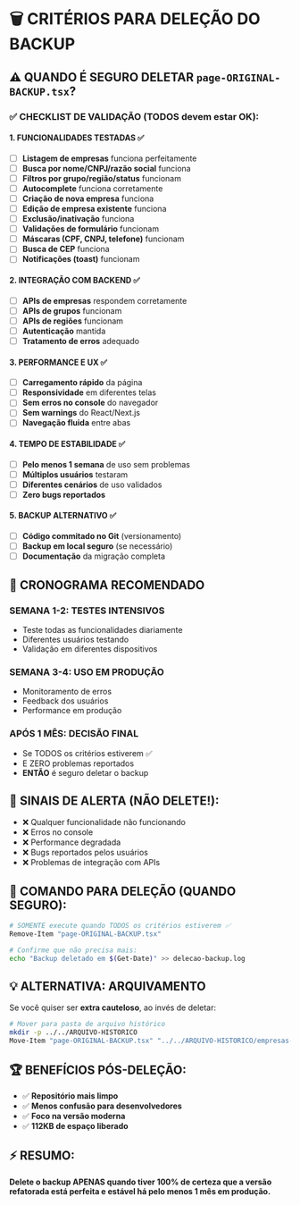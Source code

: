 # 🗑️ CRITÉRIOS PARA DELEÇÃO DO BACKUP

## ⚠️ **QUANDO É SEGURO DELETAR `page-ORIGINAL-BACKUP.tsx`?**

### ✅ **CHECKLIST DE VALIDAÇÃO (TODOS devem estar OK):**

#### **1. FUNCIONALIDADES TESTADAS ✅**
- [ ] **Listagem de empresas** funciona perfeitamente
- [ ] **Busca por nome/CNPJ/razão social** funciona
- [ ] **Filtros por grupo/região/status** funcionam
- [ ] **Autocomplete** funciona corretamente
- [ ] **Criação de nova empresa** funciona
- [ ] **Edição de empresa existente** funciona
- [ ] **Exclusão/inativação** funciona
- [ ] **Validações de formulário** funcionam
- [ ] **Máscaras (CPF, CNPJ, telefone)** funcionam
- [ ] **Busca de CEP** funciona
- [ ] **Notificações (toast)** funcionam

#### **2. INTEGRAÇÃO COM BACKEND ✅**
- [ ] **APIs de empresas** respondem corretamente
- [ ] **APIs de grupos** funcionam
- [ ] **APIs de regiões** funcionam
- [ ] **Autenticação** mantida
- [ ] **Tratamento de erros** adequado

#### **3. PERFORMANCE E UX ✅**
- [ ] **Carregamento rápido** da página
- [ ] **Responsividade** em diferentes telas
- [ ] **Sem erros no console** do navegador
- [ ] **Sem warnings** do React/Next.js
- [ ] **Navegação fluida** entre abas

#### **4. TEMPO DE ESTABILIDADE ✅**
- [ ] **Pelo menos 1 semana** de uso sem problemas
- [ ] **Múltiplos usuários** testaram
- [ ] **Diferentes cenários** de uso validados
- [ ] **Zero bugs reportados**

#### **5. BACKUP ALTERNATIVO ✅**
- [ ] **Código commitado no Git** (versionamento)
- [ ] **Backup em local seguro** (se necessário)
- [ ] **Documentação** da migração completa

## 📅 **CRONOGRAMA RECOMENDADO**

### **SEMANA 1-2: TESTES INTENSIVOS**
- Teste todas as funcionalidades diariamente
- Diferentes usuários testando
- Validação em diferentes dispositivos

### **SEMANA 3-4: USO EM PRODUÇÃO**
- Monitoramento de erros
- Feedback dos usuários
- Performance em produção

### **APÓS 1 MÊS: DECISÃO FINAL**
- Se TODOS os critérios estiverem ✅
- E ZERO problemas reportados
- **ENTÃO** é seguro deletar o backup

## 🚨 **SINAIS DE ALERTA (NÃO DELETE!):**
- ❌ Qualquer funcionalidade não funcionando
- ❌ Erros no console
- ❌ Performance degradada
- ❌ Bugs reportados pelos usuários
- ❌ Problemas de integração com APIs

## 🎯 **COMANDO PARA DELEÇÃO (QUANDO SEGURO):**

```bash
# SOMENTE execute quando TODOS os critérios estiverem ✅
Remove-Item "page-ORIGINAL-BACKUP.tsx"

# Confirme que não precisa mais:
echo "Backup deletado em $(Get-Date)" >> delecao-backup.log
```

## 💡 **ALTERNATIVA: ARQUIVAMENTO**

Se você quiser ser **extra cauteloso**, ao invés de deletar:

```bash
# Mover para pasta de arquivo histórico
mkdir -p ../../ARQUIVO-HISTORICO
Move-Item "page-ORIGINAL-BACKUP.tsx" "../../ARQUIVO-HISTORICO/empresas-page-original-$(Get-Date -Format 'yyyy-MM-dd').tsx"
```

## 🏆 **BENEFÍCIOS PÓS-DELEÇÃO:**
- ✅ **Repositório mais limpo**
- ✅ **Menos confusão para desenvolvedores**
- ✅ **Foco na versão moderna**
- ✅ **112KB de espaço liberado**

## ⚡ **RESUMO:**
**Delete o backup APENAS quando tiver 100% de certeza que a versão refatorada está perfeita e estável há pelo menos 1 mês em produção.** 